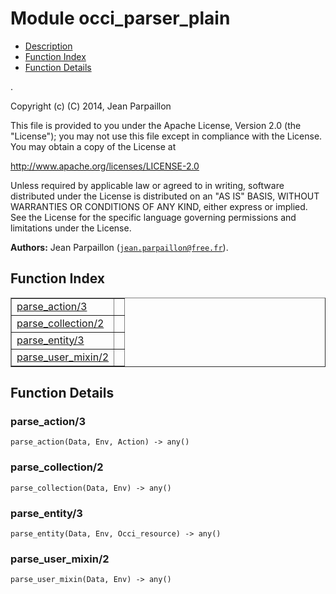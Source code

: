 

# Module occi_parser_plain #
* [Description](#description)
* [Function Index](#index)
* [Function Details](#functions)

.

Copyright (c) (C) 2014, Jean Parpaillon

This file is provided to you under the Apache License,
Version 2.0 (the "License"); you may not use this file
except in compliance with the License.  You may obtain
a copy of the License at

http://www.apache.org/licenses/LICENSE-2.0

Unless required by applicable law or agreed to in writing,
software distributed under the License is distributed on an
"AS IS" BASIS, WITHOUT WARRANTIES OR CONDITIONS OF ANY
KIND, either express or implied.  See the License for the
specific language governing permissions and limitations
under the License.

__Authors:__ Jean Parpaillon ([`jean.parpaillon@free.fr`](mailto:jean.parpaillon@free.fr)).

<a name="index"></a>

## Function Index ##


<table width="100%" border="1" cellspacing="0" cellpadding="2" summary="function index"><tr><td valign="top"><a href="#parse_action-3">parse_action/3</a></td><td></td></tr><tr><td valign="top"><a href="#parse_collection-2">parse_collection/2</a></td><td></td></tr><tr><td valign="top"><a href="#parse_entity-3">parse_entity/3</a></td><td></td></tr><tr><td valign="top"><a href="#parse_user_mixin-2">parse_user_mixin/2</a></td><td></td></tr></table>


<a name="functions"></a>

## Function Details ##

<a name="parse_action-3"></a>

### parse_action/3 ###

`parse_action(Data, Env, Action) -> any()`

<a name="parse_collection-2"></a>

### parse_collection/2 ###

`parse_collection(Data, Env) -> any()`

<a name="parse_entity-3"></a>

### parse_entity/3 ###

`parse_entity(Data, Env, Occi_resource) -> any()`

<a name="parse_user_mixin-2"></a>

### parse_user_mixin/2 ###

`parse_user_mixin(Data, Env) -> any()`

